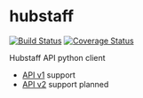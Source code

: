 # hubstaff
[![Build Status](https://travis-ci.org/ihor-nahuliak/hubstaff.svg?branch=master)](https://travis-ci.org/ihor-nahuliak/hubstaff)
[![Coverage Status](https://coveralls.io/repos/github/ihor-nahuliak/hubstaff/badge.svg)](https://coveralls.io/github/ihor-nahuliak/hubstaff)

Hubstaff API python client

* [API v1](https://developer.hubstaff.com/docs/hubstaff_v1) support
* [API v2](https://developer.hubstaff.com/docs/hubstaff_v2) support planned
